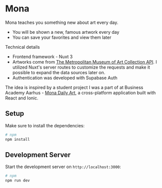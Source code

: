 # Mona

Mona teaches you something new about art every day. 
- You will be shown a new, famous artwork every day
- You can save your favorites and view them later

Technical details
- Frontend framework - Nuxt 3
- Artworks come from [The Metropolitan Museum of Art Collection API](https://metmuseum.github.io/). I utilized Nuxt's server routes to customize the requests and make it possible to expand the data sources later on.
- Authentication was developed with Supabase Auth

The idea is inspired by a student project I was a part of at Business Academy Aarhus - [Mona Daily Art](https://github.com/kattata/mona-daily-art), a cross-platform application built with React and Ionic.

## Setup

Make sure to install the dependencies:

```bash
# npm
npm install
```

## Development Server

Start the development server on `http://localhost:3000`:

```bash
# npm
npm run dev
```


